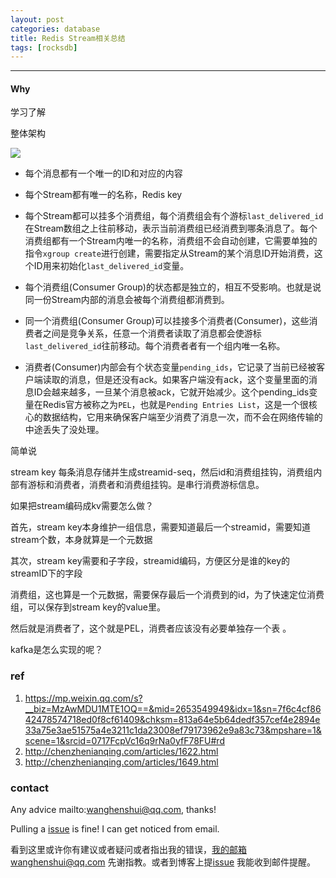 ```yaml
---
layout: post
categories: database
title: Redis Stream相关总结
tags: [rocksdb]
---
```


  

---

#### Why

学习了解

整体架构

![](https://mmbiz.qpic.cn/mmbiz_png/8XkvNnTiapOOhqYNVd3YMNhq94CAEpCuibKK08cZrw89qyh0fmcgDw7gR9pwp1CvDPibiaHxuPbnibv7Pg8BK5hhlvw/640?wx_fmt=png&tp=webp&wxfrom=5&wx_lazy=1&wx_co=1.png)



- 每个消息都有一个唯一的ID和对应的内容
- 每个Stream都有唯一的名称，Redis key

- 每个Stream都可以挂多个消费组，每个消费组会有个游标`last_delivered_id`在Stream数组之上往前移动，表示当前消费组已经消费到哪条消息了。每个消费组都有一个Stream内唯一的名称，消费组不会自动创建，它需要单独的指令`xgroup create`进行创建，需要指定从Stream的某个消息ID开始消费，这个ID用来初始化`last_delivered_id`变量。

- 每个消费组(Consumer Group)的状态都是独立的，相互不受影响。也就是说同一份Stream内部的消息会被每个消费组都消费到。

- 同一个消费组(Consumer Group)可以挂接多个消费者(Consumer)，这些消费者之间是竞争关系，任意一个消费者读取了消息都会使游标`last_delivered_id`往前移动。每个消费者者有一个组内唯一名称。

- 消费者(Consumer)内部会有个状态变量`pending_ids`，它记录了当前已经被客户端读取的消息，但是还没有ack。如果客户端没有ack，这个变量里面的消息ID会越来越多，一旦某个消息被ack，它就开始减少。这个pending_ids变量在Redis官方被称之为`PEL`，也就是`Pending Entries List`，这是一个很核心的数据结构，它用来确保客户端至少消费了消息一次，而不会在网络传输的中途丢失了没处理。

简单说

stream key 每条消息存储并生成streamid-seq，然后id和消费组挂钩，消费组内部有游标和消费者，消费者和消费组挂钩。是串行消费游标信息。



如果把stream编码成kv需要怎么做？

首先，stream key本身维护一组信息，需要知道最后一个streamid，需要知道stream个数，本身就算是一个元数据

其次，stream key需要和子字段，streamid编码，方便区分是谁的key的streamID下的字段

消费组，这也算是一个元数据，需要保存最后一个消费到的id，为了快速定位消费组，可以保存到stream key的value里。

然后就是消费者了，这个就是PEL，消费者应该没有必要单独存一个表 。



kafka是怎么实现的呢？



### ref

1. https://mp.weixin.qq.com/s?__biz=MzAwMDU1MTE1OQ==&mid=2653549949&idx=1&sn=7f6c4cf8642478574718ed0f8cf61409&chksm=813a64e5b64dedf357cef4e2894e33a75e3ae51575a4e3211c1da23008ef79173962e9a83c73&mpshare=1&scene=1&srcid=0717FcpVc16q9rNa0yfF78FU#rd
2. http://chenzhenianqing.com/articles/1622.html
3. http://chenzhenianqing.com/articles/1649.html


### contact

Any advice mailto:wanghenshui@qq.com, thanks! 

Pulling a [issue](https://github.com/wanghenshui/wanghenshui.github.io/issues/new) is fine! I can get noticed from email.

看到这里或许你有建议或者疑问或者指出我的错误，我的邮箱wanghenshui@qq.com 先谢指教。或者到博客上提[issue](https://github.com/wanghenshui/wanghenshui.github.io/issues/new) 我能收到邮件提醒。